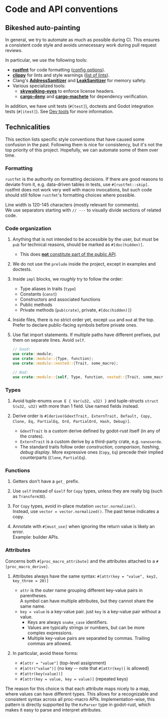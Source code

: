 <!--
  ~ Copyright (c) godot-rust; Bromeon and contributors.
  ~ This Source Code Form is subject to the terms of the Mozilla Public
  ~ License, v. 2.0. If a copy of the MPL was not distributed with this
  ~ file, You can obtain one at https://mozilla.org/MPL/2.0/.
-->

# Code and API conventions


<!-- toc -->

## Bikeshed auto-painting

In general, we try to automate as much as possible during CI. This ensures a consistent code style and avoids unnecessary work during
pull request reviews.

In particular, we use the following tools:

- [**rustfmt**] for code formatting ([config options][rustfmt-config]).
- [**clippy**] for lints and style warnings ([list of lints][clippy-lints]).
- Clang's [**AddressSanitizer**] and [**LeakSanitizer**] for memory safety.
- Various specialized tools:
  - [**skywalking-eyes**] to enforce license headers.
  - [**cargo-deny**] and [**cargo-machete**] for dependency verification.

In addition, we have unit tests (`#[test]`), doctests and Godot integration tests (`#[itest]`).
See [Dev tools] for more information.

[**AddressSanitizer**]: https://clang.llvm.org/docs/AddressSanitizer.html
[**cargo-deny**]: https://embarkstudios.github.io/cargo-deny
[**cargo-machete**]: https://github.com/bnjbvr/cargo-machete
[**clippy**]: https://doc.rust-lang.org/stable/clippy/usage.html
[**LeakSanitizer**]: https://clang.llvm.org/docs/LeakSanitizer.html
[**rustfmt**]: https://github.com/rust-lang/rustfmt
[**skywalking-eyes**]: https://github.com/apache/skywalking-eyes
[clippy-lints]: https://rust-lang.github.io/rust-clippy/master/index.html
[Dev tools]: dev-tools.md
[rustfmt-config]: https://rust-lang.github.io/rustfmt


## Technicalities

This section lists specific style conventions that have caused some confusion in the past.
Following them is nice for consistency, but it's not the top priority of this project. Hopefully, we can automate some of them over time.


### Formatting

`rustfmt` is the authority on formatting decisions. If there are good reasons to deviate from it, e.g. data-driven tables in tests,
use `#[rustfmt::skip]`. rustfmt does not work very well with macro invocations, but such code should still follow `rustfmt`'s
formatting choices where possible.

Line width is 120-145 characters (mostly relevant for comments).  
We use separators starting with  `// ---` to visually divide sections of related code.


### Code organization

1. Anything that is not intended to be accessible by the user, but must be `pub` for technical reasons, should be marked as `#[doc(hidden)]`.
   - This does [**not** constitute part of the public API][lib-public-api].

2. We do not use the `prelude` inside the project, except in examples and doctests.

3. Inside `impl` blocks, we _roughly_ try to follow the order:
   - Type aliases in traits (`type`)
   - Constants (`const`)
   - Constructors and associated functions
   - Public methods
   - Private methods (`pub(crate)`, private, `#[doc(hidden)]`)

4. Inside files, there is no strict order yet, except `use` and `mod` at the top. Prefer to declare public-facing symbols before private ones.

5. Use flat import statements. If multiple paths have different prefixes, put them on separate lines. Avoid `self`.
   ```rust
   // Good:
   use crate::module;
   use crate::module::{Type, function};
   use crate::module::nested::{Trait, some_macro};
   
   // Bad:
   use crate::module::{self, Type, function, nested::{Trait, some_macro}};
   ```


### Types

1. Avoid tuple-enums `enum E { Var(u32, u32) }` and tuple-structs `struct S(u32, u32)` with more than 1 field. Use named fields instead.

2. Derive order is `#[derive(GdextTrait, ExternTrait, Default, Copy, Clone, Eq, PartialEq, Ord, PartialOrd, Hash, Debug)]`.
   - `GdextTrait` is a custom derive defined by godot-rust itself (in any of the crates).
   - `ExternTrait` is a custom derive by a third-party crate, e.g. `nanoserde`.
   - The standard traits follow order _construction, comparison, hashing, debug display_.
     More expressive ones (`Copy`, `Eq`) precede their implied counterparts (`Clone`, `PartialEq`).


### Functions

1. Getters don't have a `get_` prefix.

2. Use `self` instead of `&self` for `Copy` types, unless they are really big (such as `Transform3D`).

3. For `Copy` types, avoid in-place mutation `vector.normalize()`.  
   Instead, use `vector = vector.normalized()`. The past tense indicates a copy.

4. Annotate with `#[must_use]` when ignoring the return value is likely an error.  
   Example: builder APIs.


### Attributes

Concerns both `#[proc_macro_attribute]` and the attributes attached to a `#[proc_macro_derive]`.

1. Attributes always have the same syntax: `#[attr(key = "value", key2, key_three = 20)]`
   - `attr` is the outer name grouping different key-value pairs in parentheses.  
     A symbol can have multiple attributes, but they cannot share the same name.
   - `key = value` is a key-value pair. just `key` is a key-value pair without a value.
     - Keys are always `snake_case` identifiers.  
     - Values are typically strings or numbers, but can be more complex expressions.
     - Multiple key-value pairs are separated by commas. Trailing commas are allowed.

2. In particular, avoid these forms:
   - `#[attr = "value"]` (top-level assignment)
   - `#[attr("value")]` (no key -- note that `#[attr(key)]` is allowed)
   - `#[attr(key(value))]`
   - `#[attr(key = value, key = value)]` (repeated keys)

The reason for this choice is that each attribute maps nicely to a map, where values can have different types.
This allows for a recognizable and consistent syntax across all proc-macro APIs. Implementation-wise, this pattern is
directly supported by the `KvParser` type in godot-rust, which makes it easy to parse and interpret attributes.


[lib-public-api]: https://godot-rust.github.io/docs/gdext/master/godot/#public-api
